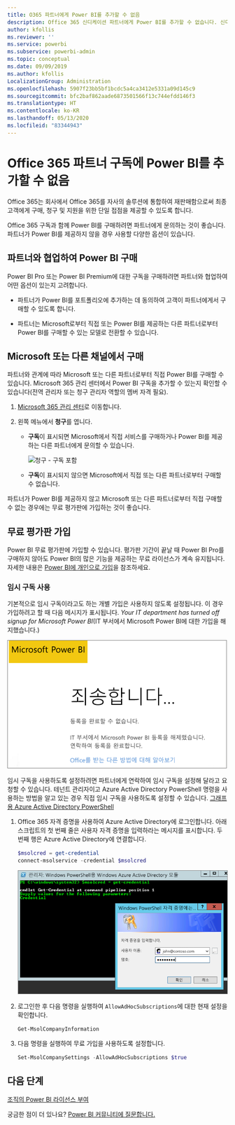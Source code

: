 ```yaml
---
title: O365 파트너에게 Power BI를 추가할 수 없음
description: Office 365 신디케이션 파트너에게 Power BI를 추가할 수 없습니다. 신디케이티드 모델은 Office 365에서 사용하는 구매 모델입니다.
author: kfollis
ms.reviewer: ''
ms.service: powerbi
ms.subservice: powerbi-admin
ms.topic: conceptual
ms.date: 09/09/2019
ms.author: kfollis
LocalizationGroup: Administration
ms.openlocfilehash: 5907f23bb5bf1bcdc5a4ca3412e5331a09d145c9
ms.sourcegitcommit: bfc2baf862aade6873501566f13c744efdd146f3
ms.translationtype: HT
ms.contentlocale: ko-KR
ms.lasthandoff: 05/13/2020
ms.locfileid: "83344943"
---
```

# <a name="unable-to-add-power-bi-to-office-365-partner-subscription"></a>Office 365 파트너 구독에 Power BI를 추가할 수 없음

Office 365는 회사에서 Office 365를 자사의 솔루션에 통합하여 재판매함으로써 최종 고객에게 구매, 청구 및 지원을 위한 단일 접점을 제공할 수 있도록 합니다.

Office 365 구독과 함께 Power BI를 구매하려면 파트너에게 문의하는 것이 좋습니다. 파트너가 Power BI를 제공하지 않을 경우 사용할 다양한 옵션이 있습니다.

## <a name="work-with-your-partner-to-purchase-power-bi"></a>파트너와 협업하여 Power BI 구매

Power BI Pro 또는 Power BI Premium에 대한 구독을 구매하려면 파트너와 협업하여 어떤 옵션이 있는지 고려합니다.

* 파트너가 Power BI를 포트폴리오에 추가하는 데 동의하여 고객이 파트너에게서 구매할 수 있도록 합니다.

* 파트너는 Microsoft로부터 직접 또는 Power BI를 제공하는 다른 파트너로부터 Power BI를 구매할 수 있는 모델로 전환할 수 있습니다.

## <a name="purchase-from-microsoft-or-another-channel"></a>Microsoft 또는 다른 채널에서 구매

파트너와 관계에 따라 Microsoft 또는 다른 파트너로부터 직접 Power BI를 구매할 수 있습니다. Microsoft 365 관리 센터에서 Power BI 구독을 추가할 수 있는지 확인할 수 있습니다(전역 관리자 또는 청구 관리자 역할의 멤버 자격 필요).

1. [Microsoft 365 관리 센터](https://admin.microsoft.com/AdminPortal/Home#/homepage)로 이동합니다.

1. 왼쪽 메뉴에서 **청구**를 엽니다.

    * **구독**이 표시되면 Microsoft에서 직접 서비스를 구매하거나 Power BI를 제공하는 다른 파트너에게 문의할 수 있습니다.

        ![청구 - 구독 포함](media/service-admin-syndication-partner/billingsub.png)

    * **구독**이 표시되지 않으면 Microsoft에서 직접 또는 다른 파트너로부터 구매할 수 없습니다.

파트너가 Power BI를 제공하지 않고 Microsoft 또는 다른 파트너로부터 직접 구매할 수 없는 경우에는 무료 평가판에 가입하는 것이 좋습니다.

## <a name="sign-up-for-a-free-trial"></a>무료 평가판 가입

Power BI 무료 평가판에 가입할 수 있습니다. 평가판 기간이 끝날 때 Power BI Pro를 구매하지 않아도 Power BI의 많은 기능을 제공하는 무료 라이선스가 계속 유지됩니다. 자세한 내용은 [Power BI에 개인으로 가입](../fundamentals/service-self-service-signup-for-power-bi.md)을 참조하세요.

### <a name="enable-ad-hoc-subscriptions"></a>임시 구독 사용

기본적으로 임시 구독이라고도 하는 개별 가입은 사용하지 않도록 설정됩니다. 이 경우 가입하려고 할 때 다음 메시지가 표시됩니다. *Your IT department has turned off signup for Microsoft Power BI*(IT 부서에서 Microsoft Power BI에 대한 가입을 해지했습니다.)

![죄송합니다 이미지](media/service-admin-syndication-partner/sorry.png)

임시 구독을 사용하도록 설정하려면 파트너에게 연락하여 임시 구독을 설정해 달라고 요청할 수 있습니다. 테넌트 관리자이고 Azure Active Directory PowerShell 명령을 사용하는 방법을 알고 있는 경우 직접 임시 구독을 사용하도록 설정할 수 있습니다. [그래프용 Azure Active Directory PowerShell](/powershell/azure/active-directory/install-adv2/)

1. Office 365 자격 증명을 사용하여 Azure Active Directory에 로그인합니다. 아래 스크립트의 첫 번째 줄은 사용자 자격 증명을 입력하라는 메시지를 표시합니다. 두 번째 행은 Azure Active Directory에 연결합니다.

    ```powershell
    $msolcred = get-credential
    connect-msolservice -credential $msolcred
    ```

    ![자격 증명 입력](media/service-admin-syndication-partner/aad-signin.png)

1. 로그인한 후 다음 명령을 실행하여 `AllowAdHocSubscriptions`에 대한 현재 설정을 확인합니다.

    ```powershell
    Get-MsolCompanyInformation
    ```

1. 다음 명령을 실행하여 무료 가입을 사용하도록 설정합니다.

    ```powershell
    Set-MsolCompanySettings -AllowAdHocSubscriptions $true
    ```

## <a name="next-steps"></a>다음 단계

[조직의 Power BI 라이선스 부여](service-admin-licensing-organization.md)

궁금한 점이 더 있나요? [Power BI 커뮤니티에 질문합니다.](https://community.powerbi.com/)